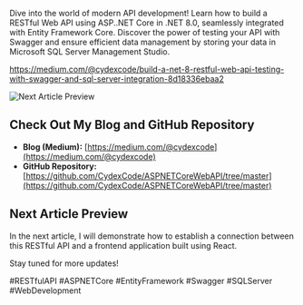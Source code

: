 Dive into the world of modern API development! Learn how to build a RESTful Web API using ASP..NET Core in .NET 8.0, seamlessly integrated with Entity Framework Core. Discover the power of testing your API with Swagger and ensure efficient data management by storing your data in Microsoft SQL Server Management Studio. 


https://medium.com/@cydexcode/build-a-net-8-restful-web-api-testing-with-swagger-and-sql-server-integration-8d18336ebaa2

![Next Article Preview](preview.png)

## Check Out My Blog and GitHub Repository

- **Blog (Medium):** [https://medium.com/@cydexcode](https://medium.com/@cydexcode)
- **GitHub Repository:** [https://github.com/CydexCode/ASPNETCoreWebAPI/tree/master](https://github.com/CydexCode/ASPNETCoreWebAPI/tree/master)

## Next Article Preview

In the next article, I will demonstrate how to establish a connection between this RESTful API and a frontend application built using React.

Stay tuned for more updates!



#RESTfulAPI #ASPNETCore #EntityFramework #Swagger #SQLServer #WebDevelopment
